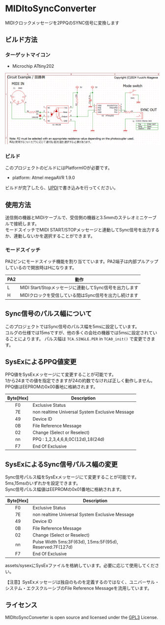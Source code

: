# MIDItoSyncConverter
MIDIクロックメッセージを2PPQのSYNC信号に変換します

## ビルド方法
### ターゲットマイコン
- Microchip ATtiny202

![schematic](./schematic.png)  

### ビルド
このプロジェクトのビルドにはPlatformIOが必要です。
- platform: Atmel megaAVR 1.9.0

ビルドが完了したら、[UPDI](https://www.google.com/search?q=microchip+updi)で書き込みを行ってください。

## 使用方法
送信側の機器とMIDIケーブルで、受信側の機器と3.5mmのステレオミニケーブルで接続します。  
モードスイッチでMIDI START/STOPメッセージと連動してSync信号を出力するか、連動しないかを選択することができます。

### モードスイッチ
PA2ピンにモードスイッチ機能を割り当てています。PA2端子は内部プルアップしているので開放時はHになります。

|PA2 |動作|
|----|---------|
|L|MIDI Start/Stopメッセージに連動してSync信号を出力します|
|H|MIDIクロックを受信している間はSync信号を出力し続けます|

## Sync信号のパルス幅について
このプロジェクトではSync信号のパルス幅を5msに設定しています。  
コルグの仕様では15msですが、他の多くの会社の機器では5msに設定されていることによります。
パルス幅は ```TCA.SINGLE.PER``` in ```TCA0_init()``` で変更できます。

## SysExによるPPQ値変更
PPQ値をSysExメッセージにて変更することが可能です。  
1から24までの値を指定できますが24の約数でなければ正しく動作しません。  
PPQ値はEEPROMの0x00番地に格納されます。

|Byte[Hex] | Description                                     |
|:--------:|-------------------------------------------------|
|F0        | Exclusive Status                                |
|7E        | non realtime Universal System Exclusive Message |
|49        | Device ID                                       |
|0B        | File Reference Message                          |
|02        | Change (Select or Reselect)                     |
|nn        | PPQ : 1,2,3,4,6,8,0C(12d),18(24d)               |
|F7        | End Of Exclusive                                |

## SysExによるSync信号パルス幅の変更
Sync信号パルス幅をSysExメッセージにて変更することが可能です。  
5ms,15msのいずれかを設定できます。  
Sync信号パルス幅値はEEPROMの0x01番地に格納されます。

|Byte[Hex] | Description                                             |
|:--------:|---------------------------------------------------------|
|F0        | Exclusive Status                                        |
|7E        | non realtime Universal System Exclusive Message         |
|49        | Device ID                                               |
|0B        | File Reference Message                                  |
|02        | Change (Select or Reselect)                             |
|nn        | Pulse Width 5ms:3F(63d), 15ms:5F(95d), Reserved:7F(127d)|
|F7        | End Of Exclusive                                        |

assets/sysexにSysExファイルを格納しています。必要に応じて使用してください。

【注意】SysExメッセージは独自のものを定義するのではなく、ユニバーサル・システム・エクスクルーシブのFile Reference Messageを流用しています。

## ライセンス
MIDItoSyncConverter is open source and licensed under the [GPL3](/LICENSE) License.
